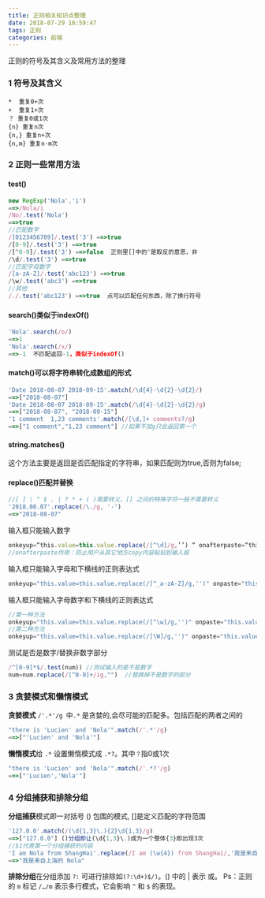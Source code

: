 ```yaml
---
title: 正则相关知识点整理
date: 2018-07-29 16:59:47
tags: 正则
categories: 前端
---
```


正则的符号及其含义及常用方法的整理
<escape><!-- more --></escape>
### 1  符号及其含义
```
*  重复0+次
+  重复1+次
？ 重复0或1次
{n} 重复n次
{n,} 重复n+次
{n,m} 重复n-m次
```

### 2  正则一些常用方法
#### test()
```javascript
new RegExp('Nola','i') 
==>/Nola/i
/No/.test('Nola') 
==>true
//匹配数字
/[0123456789]/.test('3') ==>true
/[0-9]/.test('3') ==>true
/[^0-9]/.test('3') ==>false  正则里[]中的^是取反的意思，非
/\d/.test('3') ==>true
//匹配字母数字
/[a-zA-Z]/.test('abc123') ==>true
/\w/.test('abc3') ==>true
//其他
/./.test('abc123') ==>true  点可以匹配任何东西，除了换行符号
```

#### search()类似于indexOf()
```javascript
'Nola'.search(/o/) 
==>1
'Nola'.search(/x/) 
==>-1  不匹配返回-1，类似于indexOf()
```

#### match()可以将字符串转化成数组的形式
```javascript
'Date 2018-08-07 2018-09-15'.match(/\d{4}-\d{2}-\d{2}/)
==>["2018-08-07"]
'Date 2018-08-07 2018-09-15'.match(/\d{4}-\d{2}-\d{2}/g)
==>["2018-08-07", "2018-09-15"]
'1 comment  1,23 comments'.match(/[\d,]+ comments?/g)
==>["1 comment","1,23 comment"] //如果不加g只会返回第一个
```

#### string.matches()
这个方法主要是返回是否匹配指定的字符串，如果匹配则为true,否则为false;

#### replace()匹配并替换
```javascript
//[ ] \ ^ $ . | ? * + ( )需要转义，[] 之间的特殊字符一般不需要转义
'2018.08.07'.replace(/\./g, '-')
==>"2018-08-07"
```
输入框只能输入数字
```javascript
onkeyup=“this.value=this.value.replace(/[^\d]/g,’’) “ onafterpaste=“this.value=this.value.replace(/[^\d]/g,’’) “
//onafterpaste作用：防止用户从其它地方copy内容粘贴到输入框
```
输入框只能输入字母和下横线的正则表达式
```javascript
onkeyup="this.value=this.value.replace(/[^_a-zA-Z]/g,'')" onpaste="this.value=this.value.replace(/[^_a-zA-Z]/g,'')"
```
输入框只能输入字母数字和下横线的正则表达式 
```javascript
//第一种方法
onkeyup="this.value=this.value.replace(/[^\w]/g,'')" onpaste="this.value=this.value.replace(/[^\w]/g,'')"
//第二种方法
onkeyup="this.value=this.value.replace(/[\W]/g,'')" onpaste="this.value=this.value.replace(/[\W]/g,'')"
```
测试是否是数字/替换非数字部分
```javascript
/^[0-9]*$/.test(num)) //测试输入的是不是数字
num=num.replace(/[^0-9]+/ig,"")  //替换掉不是数字的部分
```

### 3  贪婪模式和懒惰模式
**贪婪模式**  `/'.*'/g `中`.*` 是贪婪的,会尽可能的匹配多。包括匹配的两者之间的
```javascript
"there is 'Lucien' and 'Nola'".match(/'.*'/g)
==>["'Lucien' and 'Nola'"]
```
**懒惰模式**给  `.*` 设置懒惰模式成 `.*?`。其中`？`指0或1次
```javascript
"there is 'Lucien' and 'Nola'".match(/'.*?'/g)
==>["'Lucien','Nola'"]
```

### 4  分组捕获和排除分组
**分组捕获**模式即一对括号 () 包围的模式, []是定义匹配的字符范围
```javascript
'127.0.0'.match(/(\d{1,3}\.){2}\d{1,3}/g)
==>["127.0.0"] ()分组即让(\d{1,3}\.)成为一个整体{3}即出现3次
//$1代表第一个分组捕获的内容
'I am Nola from ShangHai'.replace(/I am (\w{4}) from ShangHai/,'我是来自上海的 $1')
==>"我是来自上海的 Nola"
```
**排除分组**在分组添加 `?:` 可进行排除如`(?:\d+)$/)`。() 中的 | 表示 或。	
Ps：正则的 `m` 标记 `/…/m` 表示多行模式，它会影响 `^` 和 `$` 的表现。




